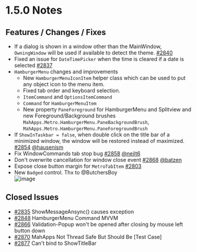 # 1.5.0 Notes

## Features / Changes / Fixes

- If a dialog is shown in a window other than the MainWindow, `OwningWindow` will be used if available to detect the theme. [#2840](https://github.com/MahApps/MahApps.Metro/pull/2840)
- Fixed an issue for `DateTimePicker` when the time is cleared if a date is selected [#2837](https://github.com/MahApps/MahApps.Metro/pull/2837)
- `HamburgerMenu` changes and improvements
    + New `HamburgerMenuIconItem` helper class which can be used to put any object icon to the menu item.
    + Fixed tab order and keyboard selection.
    + `ItemCommand` and `OptionsItemCommand`
    + `Command` for `HamburgerMenuItem`
    + New property `PaneForeground` for HamburgerMenu and Splitview and new Foreground/Background brushes `MahApps.Metro.HamburgerMenu.PaneBackgroundBrush`, `MahApps.Metro.HamburgerMenu.PaneForegroundBrush`
- If `ShowInTaskbar = false`, when double click on the title bar of a minimized window, the window will be restored instead of maximized. [#2854](https://github.com/MahApps/MahApps.Metro/pull/2854) [@hausenism](https://github.com/hausenism)
- Fix WindowCommands tab stop bug [#2858](https://github.com/MahApps/MahApps.Metro/pull/2858) [@neilt6](https://github.com/neilt6)
- Don't overwrite cancellation for window close event [#2868](https://github.com/MahApps/MahApps.Metro/pull/2868) [@batzen](https://github.com/batzen)
- Expose close button margin for `MetroTabItem` [#2803](https://github.com/MahApps/MahApps.Metro/pull/2803)
- New `Badged` control. Thx to @ButchersBoy  
![image](https://cloud.githubusercontent.com/assets/658431/23340345/d7dc4c86-fc34-11e6-838b-1ebee9381c7d.png)


## Closed Issues

- [#2835](https://github.com/MahApps/MahApps.Metro/issues/2835) ShowMessageAnsync() causes exception
- [#2848](https://github.com/MahApps/MahApps.Metro/issues/2848) HamburgerMenu Command MVVM
- [#2866](https://github.com/MahApps/MahApps.Metro/issues/2866) Validation-Popup won't be opened after closing by mouse left button down
- [#2870](https://github.com/MahApps/MahApps.Metro/issues/2870) MahApps Not Thread Safe But Should Be [Test Case]
- [#2877](https://github.com/MahApps/MahApps.Metro/issues/2877) Can't bind to ShowTitleBar
